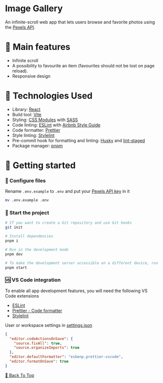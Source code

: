 # Image Gallery

An infinite-scroll web app that lets users browse and favorite photos using the [Pexels API](https://www.pexels.com/api/).

# 🎨 Main features

- Infinite scroll
- A possibility to favourite an item (favourites should not be lost on page reload).
- Responsive design

# 🔧 Technologies Used

- Library: [React](https://reactjs.org/)
- Build tool: [Vite](https://vitejs.dev/)
- Styling: [CSS Modules](https://github.com/css-modules/css-modules/) with [SASS](https://sass-lang.com/)
- Code linting: [ESLint](https://eslint.org/) with [Airbnb Style Guide](https://airbnb.io/javascript/react/)
- Code formatter: [Prettier](https://prettier.io/)
- Style linting: [Stylelint](https://stylelint.io/)
- Pre-commit hook for formatting and linting: [Husky](https://typicode.github.io/husky/) and [lint-staged](https://github.com/okonet/lint-staged)
- Package manager: [pnpm](https://pnpm.io/)


# 🚀 Getting started

### 🔨 Configure files

Rename `.env.example` to `.env` and put your [Pexels API key](https://www.pexels.com/api/new/) in it

```bash
mv .env.example .env
```

### 🎈 Start the project

```bash
# If you want to create a Git repository and use Git hooks
git init

# Install dependencies
pnpm i

# Run in the development mode
pnpm dev

# To make the development server accessible on a different device, run
pnpm start

```

 ### 🆚 VS Code integration

To enable all app development features, you will need the following VS Code extensions

- [ESLint](https://marketplace.visualstudio.com/items?itemName=dbaeumer.vscode-eslint)
- [Prettier - Code formatter](https://marketplace.visualstudio.com/items?itemName=esbenp.prettier-vscode)
- [Stylelint](https://marketplace.visualstudio.com/items?itemName=stylelint.vscode-stylelint)

User or workspace settings in [settings.json](https://code.visualstudio.com/docs/getstarted/settings)

```json
{
  "editor.codeActionsOnSave": {
    "source.fixAll": true,
    "source.organizeImports": true
  },
  "editor.defaultFormatter": "esbenp.prettier-vscode",
  "editor.formatOnSave": true
}
```

[🔼 Back To Top](#top)
